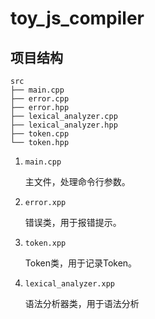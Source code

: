 # toy_js_compiler
## 项目结构

```
src
├── main.cpp
├── error.cpp
├── error.hpp
├── lexical_analyzer.cpp
├── lexical_analyzer.hpp
├── token.cpp
└── token.hpp
```



1. `main.cpp`

   主文件，处理命令行参数。

2. `error.xpp`

   错误类，用于报错提示。

3. `token.xpp`

   Token类，用于记录Token。

4. `lexical_analyzer.xpp`

   语法分析器类，用于语法分析